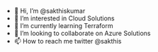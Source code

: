 - 👋 Hi, I’m @sakthiskumar
- 👀 I’m interested in Cloud Solutions 
- 🌱 I’m currently learning Terraform
- 💞️ I’m looking to collaborate on Azure Solutions 
- 📫 How to reach me twitter @sakthis

<!---
sakthiskumar/sakthiskumar is a ✨ special ✨ repository because its `README.md` (this file) appears on your GitHub profile.
You can click the Preview link to take a look at your changes.
--->
